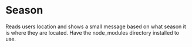 # Season
Reads users location and shows a small message based on what season it is where they are located.
Have the node_modules directory installed to use.
